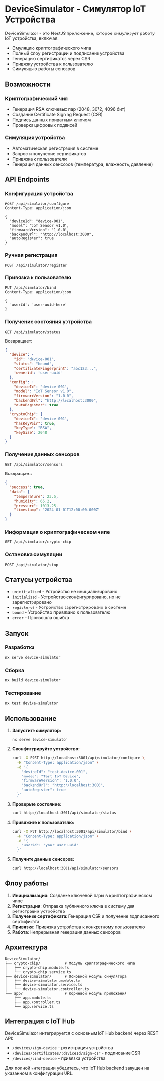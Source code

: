 # DeviceSimulator - Симулятор IoT Устройства

DeviceSimulator - это NestJS приложение, которое симулирует работу IoT устройства, включая:

- Эмуляцию криптографического чипа
- Полный флоу регистрации и подписания устройства
- Генерацию сертификатов через CSR
- Привязку устройства к пользователю
- Симуляцию работы сенсоров

## Возможности

### Криптографический чип

- Генерация RSA ключевых пар (2048, 3072, 4096 бит)
- Создание Certificate Signing Request (CSR)
- Подпись данных приватным ключом
- Проверка цифровых подписей

### Симуляция устройства

- Автоматическая регистрация в системе
- Запрос и получение сертификатов
- Привязка к пользователю
- Генерация данных сенсоров (температура, влажность, давление)

## API Endpoints

### Конфигурация устройства

```http
POST /api/simulator/configure
Content-Type: application/json

{
  "deviceId": "device-001",
  "model": "IoT Sensor v1.0",
  "firmwareVersion": "1.0.0",
  "backendUrl": "http://localhost:3000",
  "autoRegister": true
}
```

### Ручная регистрация

```http
POST /api/simulator/register
```

### Привязка к пользователю

```http
PUT /api/simulator/bind
Content-Type: application/json

{
  "userId": "user-uuid-here"
}
```

### Получение состояния устройства

```http
GET /api/simulator/status
```

Возвращает:

```json
{
  "device": {
    "id": "device-001",
    "status": "bound",
    "certificateFingerprint": "abc123...",
    "ownerId": "user-uuid"
  },
  "config": {
    "deviceId": "device-001",
    "model": "IoT Sensor v1.0",
    "firmwareVersion": "1.0.0",
    "backendUrl": "http://localhost:3000",
    "autoRegister": true
  },
  "cryptoChip": {
    "deviceId": "device-001",
    "hasKeyPair": true,
    "keyType": "RSA",
    "keySize": 2048
  }
}
```

### Получение данных сенсоров

```http
GET /api/simulator/sensors
```

Возвращает:

```json
{
  "success": true,
  "data": {
    "temperature": 23.5,
    "humidity": 65.2,
    "pressure": 1013.25,
    "timestamp": "2024-01-01T12:00:00.000Z"
  }
}
```

### Информация о криптографическом чипе

```http
GET /api/simulator/crypto-chip
```

### Остановка симуляции

```http
POST /api/simulator/stop
```

## Статусы устройства

- `uninitialized` - Устройство не инициализировано
- `initialized` - Устройство сконфигурировано, но не зарегистрировано
- `registered` - Устройство зарегистрировано в системе
- `bound` - Устройство привязано к пользователю
- `error` - Произошла ошибка

## Запуск

### Разработка

```bash
nx serve device-simulator
```

### Сборка

```bash
nx build device-simulator
```

### Тестирование

```bash
nx test device-simulator
```

## Использование

1. **Запустите симулятор:**

   ```bash
   nx serve device-simulator
   ```

2. **Сконфигурируйте устройство:**

   ```bash
   curl -X POST http://localhost:3001/api/simulator/configure \
     -H "Content-Type: application/json" \
     -d '{
       "deviceId": "test-device-001",
       "model": "Test IoT Device",
       "firmwareVersion": "1.0.0",
       "backendUrl": "http://localhost:3000",
       "autoRegister": true
     }'
   ```

3. **Проверьте состояние:**

   ```bash
   curl http://localhost:3001/api/simulator/status
   ```

4. **Привяжите к пользователю:**

   ```bash
   curl -X PUT http://localhost:3001/api/simulator/bind \
     -H "Content-Type: application/json" \
     -d '{
       "userId": "your-user-uuid"
     }'
   ```

5. **Получите данные сенсоров:**
   ```bash
   curl http://localhost:3001/api/simulator/sensors
   ```

## Флоу работы

1. **Инициализация**: Создание ключевой пары в криптографическом чипе
2. **Регистрация**: Отправка публичного ключа в систему для регистрации устройства
3. **Получение сертификата**: Генерация CSR и получение подписанного сертификата
4. **Привязка**: Привязка устройства к конкретному пользователю
5. **Работа**: Непрерывная генерация данных сенсоров

## Архитектура

```
DeviceSimulator/
├── crypto-chip/           # Модуль криптографического чипа
│   ├── crypto-chip.module.ts
│   └── crypto-chip.service.ts
├── device-simulator/      # Основной модуль симулятора
│   ├── device-simulator.module.ts
│   ├── device-simulator.service.ts
│   └── device-simulator.controller.ts
└── app/                   # Корневой модуль приложения
    ├── app.module.ts
    ├── app.controller.ts
    └── app.service.ts
```

## Интеграция с IoT Hub

DeviceSimulator интегрируется с основным IoT Hub backend через REST API:

- `/devices/sign-device` - регистрация устройства
- `/devices/certificates/:deviceId/sign-csr` - подписание CSR
- `/devices/bind-device` - привязка устройства

Для полной интеграции убедитесь, что IoT Hub backend запущен на указанном в конфигурации URL.
